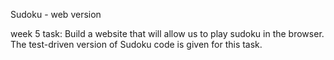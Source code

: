 Sudoku - web version 

week 5 task:
Build a website that will allow us to play sudoku in the browser. 
The test-driven version of Sudoku code is given for this task. 
